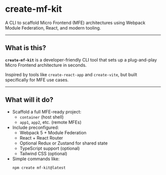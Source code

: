 # create-mf-kit
A CLI to scaffold Micro Frontend (MFE) architectures using Webpack Module Federation, React, and modern tooling.

---

## What is this?
**`create-mf-kit`** is a developer-friendly CLI tool that sets up a plug-and-play Micro Frontend architecture in seconds.

Inspired by tools like `create-react-app` and `create-vite`, but built specifically for MFE use cases.

---

## What will it do?

- Scaffold a full MFE-ready project:
  - `container` (host shell)
  - `app1`, `app2`, etc. (remote MFEs)
- Include preconfigured:
  - Webpack 5 + Module Federation
  - React + React Router
  - Optional Redux or Zustand for shared state
  - TypeScript support (optional)
  - Tailwind CSS (optional)
- Simple commands like:
  ```bash
  npm create mf-kit@latest
